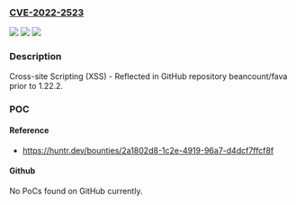 ### [CVE-2022-2523](https://cve.mitre.org/cgi-bin/cvename.cgi?name=CVE-2022-2523)
![](https://img.shields.io/static/v1?label=Product&message=beancount%2Ffava&color=blue)
![](https://img.shields.io/static/v1?label=Version&message=n%2Fa&color=blue)
![](https://img.shields.io/static/v1?label=Vulnerability&message=CWE-79%20Improper%20Neutralization%20of%20Input%20During%20Web%20Page%20Generation%20('Cross-site%20Scripting')&color=brighgreen)

### Description

Cross-site Scripting (XSS) - Reflected in GitHub repository beancount/fava prior to 1.22.2.

### POC

#### Reference
- https://huntr.dev/bounties/2a1802d8-1c2e-4919-96a7-d4dcf7ffcf8f

#### Github
No PoCs found on GitHub currently.

